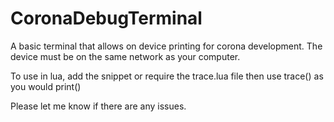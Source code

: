 CoronaDebugTerminal
===================

A basic terminal that allows on device printing for corona development. The device must be on the same network as your computer.

To use in lua, add the snippet or require the trace.lua file then use trace() as you would print()

Please let me know if there are any issues.